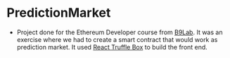 # PredictionMarket

- Project done for the Ethereum Developer course from [B9Lab](https://academy.b9lab.com/dashboard). It was an exercise where we had to create a smart contract that would work as prediction market. It used [React Truffle Box](https://truffleframework.com/boxes) to build the front end.
